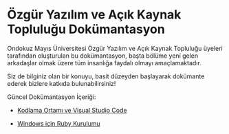# Özgür Yazılım ve Açık Kaynak Topluluğu Dokümantasyon

Ondokuz Mayıs Üniversitesi Özgür Yazılım ve Açık Kaynak Topluluğu üyeleri tarafından oluşturulan bu dokümantasyon,
başta bölüme yeni gelen arkadaşlar olmak üzere tüm insanlığa faydalı olmayı amaçlamaktadır.

Siz de bilginiz olan bir konuyu, basit düzeyden başlayarak dokümante ederek bizlere katkıda bulunabilirsiniz!

Güncel Dokümantasyon İçeriği:

+ [Kodlama Ortamı ve Visual Studio Code](./dokumanlar/001_Visual_Studio_Kurulumu.md)

+ [Windows için Ruby Kurulumu](./dokumanlar/002_Ruby_Kurulumu.md)
